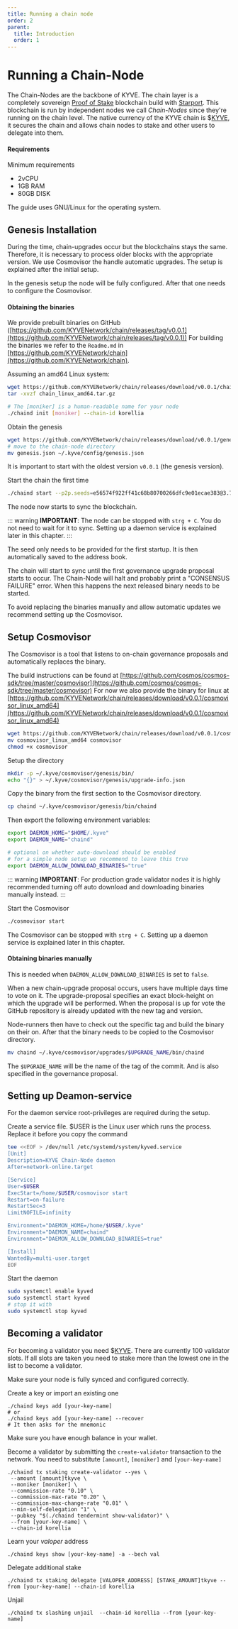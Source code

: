 ```yaml
---
title: Running a chain node
order: 2
parent:
  title: Introduction
  order: 1
---
```


# Running a Chain-Node

The Chain-Nodes are the backbone of KYVE. The chain layer is a 
completely sovereign [Proof of Stake](https://en.wikipedia.org/wiki/Proof_of_stake)
blockchain build with [Starport](https://starport.com/). This 
blockchain is run by independent nodes we call _Chain-Nodes_ 
since they're running on the chain level. The native currency 
of the KYVE chain is $[KYVE](/basics/kyve.md), it secures the chain 
and allows chain nodes to stake and other users to delegate into them.


#### Requirements

Minimum requirements

- 2vCPU
- 1GB RAM
- 80GB DISK

The guide uses GNU/Linux for the operating system.

## Genesis Installation

During the time, chain-upgrades occur but the blockchains stays the same.
Therefore, it is necessary to process older blocks with the appropriate version.
We use Cosmovisor the handle automatic upgrades. The setup is explained after
the initial setup.

In the genesis setup the node will be fully configured. After that one needs to configure
the Cosmovisor.

#### Obtaining the binaries

We provide prebuilt binaries on GitHub ([https://github.com/KYVENetwork/chain/releases/tag/v0.0.1](https://github.com/KYVENetwork/chain/releases/tag/v0.0.1))
For building the binaries we refer to the `Readme.md` in [https://github.com/KYVENetwork/chain](https://github.com/KYVENetwork/chain).

Assuming an amd64 Linux system:
```bash
wget https://github.com/KYVENetwork/chain/releases/download/v0.0.1/chain_linux_amd64.tar.gz
tar -xvzf chain_linux_amd64.tar.gz

# The [moniker] is a human-readable name for your node
./chaind init [moniker] --chain-id korellia
```

Obtain the genesis
```bash
wget https://github.com/KYVENetwork/chain/releases/download/v0.0.1/genesis.json
# move to the chain-node directory
mv genesis.json ~/.kyve/config/genesis.json
```

It is important to start with the oldest version `v0.0.1` (the genesis version).

Start the chain the first time
```bash
./chaind start --p2p.seeds=e56574f922ff41c68b80700266dfc9e01ecae383@3.73.27.185:26656
```

The node now starts to sync the blockchain.

::: warning
**IMPORTANT**:
The node can be stopped with `strg + C`. You do not need to wait for it to sync. Setting up a daemon service is explained later in this chapter.
:::


The seed only needs to be provided for the first startup.
It is then automatically saved to the address book.

The chain will start to sync until the first governance upgrade
proposal starts to occur. The Chain-Node will halt and probably print a
"CONSENSUS FAILURE" error. When this happens the next released binary
needs to be started.

To avoid replacing the binaries manually and allow automatic updates
we recommend setting up the Cosmovisor.

## Setup Cosmovisor

The Cosmovisor is a tool that listens to on-chain governance proposals
and automatically replaces the binary.

The build instructions can be found at [https://github.com/cosmos/cosmos-sdk/tree/master/cosmovisor](https://github.com/cosmos/cosmos-sdk/tree/master/cosmovisor)
For now we also provide the binary for linux at [https://github.com/KYVENetwork/chain/releases/download/v0.0.1/cosmovisor_linux_amd64](https://github.com/KYVENetwork/chain/releases/download/v0.0.1/cosmovisor_linux_amd64)

```bash
wget https://github.com/KYVENetwork/chain/releases/download/v0.0.1/cosmovisor_linux_amd64
mv cosmovisor_linux_amd64 cosmovisor
chmod +x cosmovisor
```

Setup the directory
```bash
mkdir -p ~/.kyve/cosmovisor/genesis/bin/
echo "{}" > ~/.kyve/cosmovisor/genesis/upgrade-info.json
```

Copy the binary from the first section to the Cosmovisor directory.
```bash
cp chaind ~/.kyve/cosmovisor/genesis/bin/chaind
```

Then export the following environment variables:

```bash
export DAEMON_HOME="$HOME/.kyve"
export DAEMON_NAME="chaind"

# optional on whether auto-download should be enabled
# for a simple node setup we recommend to leave this true
export DAEMON_ALLOW_DOWNLOAD_BINARIES="true"
```
::: warning
**IMPORTANT**: For production grade validator nodes it is highly recommended turning off auto download and downloading binaries manually instead.
:::

Start the Cosmovisor
```bash
./cosmovisor start
```

The Cosmovisor can be stopped with `strg + C`. Setting up a daemon service is explained later in this chapter.


#### Obtaining binaries manually

This is needed when `DAEMON_ALLOW_DOWNLOAD_BINARIES` is set to `false`.

When a new chain-upgrade proposal occurs, users have multiple days time to vote on it.
The upgrade-proposal specifies an exact block-height on which the upgrade will be performed.
When the proposal is up for vote the GitHub repository is already updated with the new tag and version.

Node-runners then have to check out the specific tag and build the binary on their on.
After that the binary needs to be copied to the Cosmovisor directory.

```bash
mv chaind ~/.kyve/cosmovisor/upgrades/$UPGRADE_NAME/bin/chaind
```
The `$UPGRADE_NAME` will be the name of the tag of the commit. And is also specified 
in the governance proposal.


## Setting up Deamon-service

For the daemon service root-privileges are required during the setup.

Create a service file.
$USER is the Linux user which runs the process. Replace it before you copy the command

```bash
tee <<EOF > /dev/null /etc/systemd/system/kyved.service
[Unit]
Description=KYVE Chain-Node daemon
After=network-online.target

[Service]
User=$USER
ExecStart=/home/$USER/cosmovisor start
Restart=on-failure
RestartSec=3
LimitNOFILE=infinity

Environment="DAEMON_HOME=/home/$USER/.kyve"
Environment="DAEMON_NAME=chaind"
Environment="DAEMON_ALLOW_DOWNLOAD_BINARIES=true"

[Install]
WantedBy=multi-user.target
EOF
```

Start the daemon
```bash
sudo systemctl enable kyved
sudo systemctl start kyved
# stop it with
sudo systemctl stop kyved
```


## Becoming a validator

For becoming a validator you need $[KYVE](/basics/kyve.md).
There are currently 100 validator slots. If all slots are taken
you need to stake more than the lowest one in the list to become a validator.

Make sure your node is fully synced and configured correctly.

Create a key or import an existing one
```shell
./chaind keys add [your-key-name]
# or
./chaind keys add [your-key-name] --recover
# It then asks for the mnemonic
```

Make sure you have enough balance in your wallet.

Become a validator by submitting the `create-validator` transaction to the network.
You need to substitute `[amount]`, `[moniker]` and `[your-key-name]`

```
./chaind tx staking create-validator --yes \
 --amount [amount]tkyve \
 --moniker [moniker] \
 --commission-rate "0.10" \
 --commission-max-rate "0.20" \
 --commission-max-change-rate "0.01" \
 --min-self-delegation "1" \
 --pubkey "$(./chaind tendermint show-validator)" \
 --from [your-key-name] \
 --chain-id korellia
```

Learn your _valoper_ address
```
./chaind keys show [your-key-name] -a --bech val
```

Delegate additional stake

```
./chaind tx staking delegate [VALOPER_ADDRESS] [STAKE_AMOUNT]tkyve --from [your-key-name] --chain-id korellia
```

Unjail

```
./chaind tx slashing unjail  --chain-id korellia --from [your-key-name]
``` 
